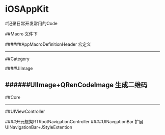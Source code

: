 # iOSAppKit

#记录日常开发常用的Code

##Macro 文件下

######AppMacroDefinitionHeader
宏定义

--------------------------------------
##Category

####UIImage

######UIImage+QRenCodeImage
生成二维码
---------------------------------------
##Core

---------------------------------------
##UIViewController

####开元框架RTRootNavigationController
####UINavgationBar 扩展 UINavigationBar+JStyleExtention
